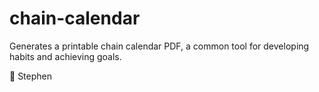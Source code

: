 # chain-calendar
Generates a printable chain calendar PDF, a common tool for developing habits and achieving goals.

🖤 Stephen